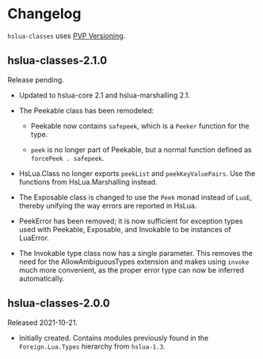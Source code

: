 # Changelog

`hslua-classes` uses [PVP Versioning][].

## hslua-classes-2.1.0

Release pending.

-   Updated to hslua-core 2.1 and hslua-marshalling 2.1.

-   The Peekable class has been remodeled:

    -   Peekable now contains `safepeek`, which is a `Peeker`
        function for the type.

    -   `peek` is no longer part of Peekable, but a normal
        function defined as `forcePeek . safepeek`.

-   HsLua.Class no longer exports `peekList` and
    `peekKeyValuePairs`. Use the functions from HsLua.Marshalling
    instead.

-   The Exposable class is changed to use the `Peek` monad
    instead of `LuaE`, thereby unifying the way errors are
    reported in HsLua.

-   PeekError has been removed; it is now sufficient for
    exception types used with Peekable, Exposable, and Invokable
    to be instances of LuaError.

-   The Invokable type class now has a single parameter. This
    removes the need for the AllowAmbiguousTypes extension and
    makes using `invoke` much more convenient, as the proper error
    type can now be inferred automatically.

## hslua-classes-2.0.0

Released 2021-10-21.

-   Initially created. Contains modules previously found in the
    `Foreign.Lua.Types` hierarchy from `hslua-1.3`.

  [PVP Versioning]: https://pvp.haskell.org
